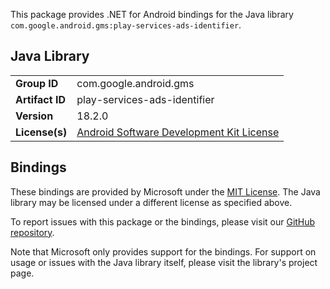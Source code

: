 This package provides .NET for Android bindings for the Java library `com.google.android.gms:play-services-ads-identifier`.

## Java Library

| | |
|-|-|
| **Group ID** | com.google.android.gms |
| **Artifact ID** | play-services-ads-identifier |
| **Version** | 18.2.0 |
| **License(s)** | [Android Software Development Kit License](https://developer.android.com/studio/terms.html) |

## Bindings

These bindings are provided by Microsoft under the [MIT License](https://opensource.org/licenses/MIT). The Java
library may be licensed under a different license as specified above.

To report issues with this package or the bindings, please visit our [GitHub repository](https://aka.ms/android-libraries).

Note that Microsoft only provides support for the bindings. For support on
usage or issues with the Java library itself, please visit the library's project page.
